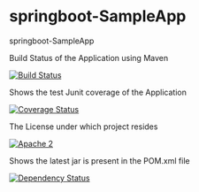 # springboot-SampleApp
springboot-SampleApp

Build Status of the Application using Maven

[![Build Status](https://travis-ci.org/NavinST/springboot-SampleApp.svg?branch=master)](https://travis-ci.org/NavinST/springboot-SampleApp)

Shows the test Junit coverage of the Application

[![Coverage Status](https://coveralls.io/repos/github/NavinST/springboot-SampleApp/badge.svg?branch=master)](https://coveralls.io/github/NavinST/springboot-SampleApp?branch=master)

The License under which project resides

[![Apache 2](http://img.shields.io/badge/license-Apache%202-red.svg)](http://www.apache.org/licenses/LICENSE-2.0)

Shows the latest jar is present in the POM.xml file

[![Dependency Status](https://www.versioneye.com/user/projects/56c9a79218b2710494d79baa/badge.svg?style=flat)](https://www.versioneye.com/user/projects/56c9a79218b2710494d79baa)
